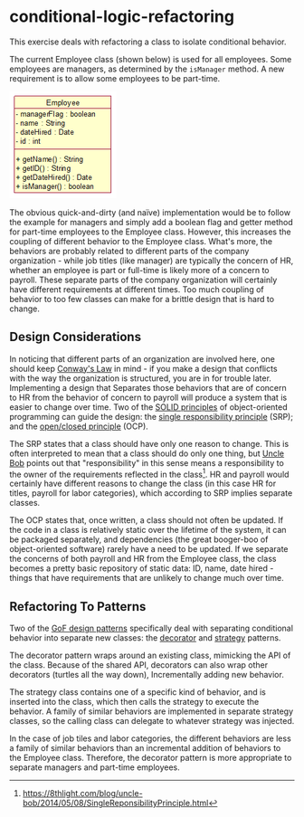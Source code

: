# conditional-logic-refactoring
This exercise deals with refactoring a class to isolate conditional behavior.

The current Employee class (shown below) is used for all employees.  Some employees are managers, as determined by the `isManager` method.  A new requirement is to allow some employees to be part-time.

![Employee Class](images/2018/06/employee.png)

The obvious quick-and-dirty (and naïve) implementation would be to follow the example for managers and simply add a boolean flag and getter method for part-time employees to the Employee class.  However, this increases the coupling of different behavior to the Employee class.  What's more, the behaviors are probably related to different parts of the company organization - while job titles (like manager) are typically the concern of HR, whether an employee is part or full-time is likely more of a concern to payroll.  These separate parts of the company organization will certainly have different requirements at different times.  Too much coupling of behavior to too few classes can make for a brittle design that is hard to change.
## Design Considerations
In noticing that different parts of an organization are involved here, one should keep [Conway's Law][ecd9770b] in mind - if you make a design that conflicts with the way the organization is structured, you are in for trouble later.  Implementing a design that Separates those behaviors that are of concern to HR from the behavior of concern to payroll will produce a system that is easier to change over time.  Two of the [SOLID principles][304ae1f4] of object-oriented programming can guide the design: the [single responsibility principle][181f7c73] (SRP); and the [open/closed principle][bcf14015] (OCP).

The SRP states that a class should have only one reason to change. This is often interpreted to mean that a class should do only one thing, but [Uncle Bob][d94ac925] points out that "responsibility" in this sense means a responsibility to the owner of the requirements reflected in the class[^1].  HR and payroll would certainly have different reasons to change the class (in this case HR for titles, payroll for labor categories), which according to SRP implies separate classes.

[^1]: https://8thlight.com/blog/uncle-bob/2014/05/08/SingleReponsibilityPrinciple.html

The OCP states that, once written, a class should not often be updated.  If the code in a class is relatively static over the lifetime of the system, it can be packaged separately, and dependencies (the great booger-boo of object-oriented software) rarely have a need to be updated.  If we separate the concerns of both payroll and HR from the Employee class, the class becomes a pretty basic repository of static data: ID, name, date hired - things that have requirements that are unlikely to change much over time.
## Refactoring To Patterns
Two of the [GoF design patterns][3a10048e] specifically deal with separating conditional behavior into separate new classes: the [decorator](https://en.wikipedia.org/wiki/Decorator_pattern) and [strategy](https://en.wikipedia.org/wiki/Strategy_pattern) patterns.

The decorator pattern wraps around an existing class, mimicking the API of the class.  Because of the shared API, decorators can also wrap other decorators (turtles all the way down), Incrementally adding new behavior.

The strategy class contains one of a specific kind of behavior, and is inserted into the class, which then calls the strategy to execute the behavior. A family of similar behaviors are implemented in separate strategy classes, so the calling class can delegate to whatever strategy was injected.

In the case of job tiles and labor categories, the different behaviors are less a family of similar behaviors than an incremental addition of behaviors to the Employee class. Therefore, the decorator pattern is more appropriate to separate managers and part-time employees.

  [304ae1f4]: https://en.wikipedia.org/wiki/SOLID "SOLID principles of object-oriented design"
  [ecd9770b]: https://en.wikipedia.org/wiki/Conway%27s_law "Conway's Law"
  [181f7c73]: https://en.wikipedia.org/wiki/Single_responsibility_principle "Single Responsibility Principle"
  [bcf14015]: https://en.wikipedia.org/wiki/Open/closed_principle "Open/Closed Principle"
  [d94ac925]: https://en.wikipedia.org/wiki/Robert_C._Martin "Robert C. Martin"
  [3a10048e]: https://en.wikipedia.org/wiki/Design_Patterns "Design Patterns"
